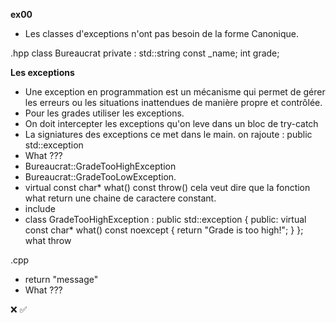 **ex00**

- Les classes d'exceptions n'ont pas besoin de la forme Canonique.

.hpp
class Bureaucrat
private :
	std::string const _name;
	int grade;

**Les exceptions**

- Une exception en programmation est un mécanisme qui permet de gérer les erreurs ou les situations inattendues de manière propre et contrôlée.
- Pour les grades utiliser les exceptions. 
- On doit intercepter les exceptions qu'on leve dans un bloc de try-catch
- La signiatures des exceptions ce met dans le main. on rajoute : public std::exception
- What ???
- Bureaucrat::GradeTooHighException
- Bureaucrat::GradeTooLowException.
- virtual const char* what() const throw() cela veut dire que la fonction what return une chaine de caractere constant.
- include <exception>
- class GradeTooHighException : public std::exception
{
public:
    virtual const char* what() const noexcept
    {
        return "Grade is too high!";
    }
};
what throw



.cpp
- return "message"
- What ???







❌
✅
